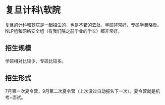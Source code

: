 # 复旦计科\软院

复旦的计科和软院是一起招生的，也是不错的去处，学硕非常好，专硕学费略贵。 NLP组和网络安全组（有我们院之前毕业的学长）都非常好。

## 招生规模

学硕相对比较少，专硕比较多。

## 招生形式

7月第一次夏令营，9月第二次夏令营（上次没过自动报名下一次）。夏令营就是机考+面试。